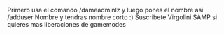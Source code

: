 Primero usa el comando /dameadminlz y luego pones el nombre asi /adduser Nombre y tendras nombre corto :)
Suscribete Virgolini SAMP si quieres mas liberaciones de gamemodes